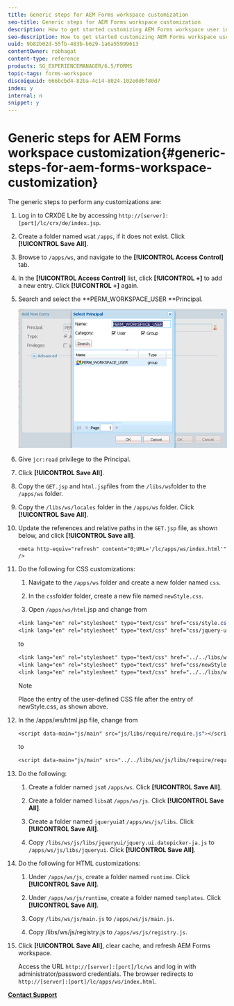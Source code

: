 ```yaml
---
title: Generic steps for AEM Forms workspace customization
seo-title: Generic steps for AEM Forms workspace customization
description: How to get started customizing AEM Forms workspace user interface.
seo-description: How to get started customizing AEM Forms workspace user interface.
uuid: 9b82b02d-55fb-483b-b629-1a6a55999613
contentOwner: robhagat
content-type: reference
products: SG_EXPERIENCEMANAGER/6.5/FORMS
topic-tags: forms-workspace
discoiquuid: 666bcbd4-82ba-4c14-8024-102e0d6f80d7
index: y
internal: n
snippet: y
---
```


# Generic steps for AEM Forms workspace customization{#generic-steps-for-aem-forms-workspace-customization}

The generic steps to perform any customizations are:

1. Log in to CRXDE Lite by accessing `http://[server]:[port]/lc/crx/de/index.jsp`.
1. Create a folder named `ws`at `/apps`, if it does not exist. Click **[!UICONTROL Save All]**.
1. Browse to `/apps/ws`, and navigate to the **[!UICONTROL Access Control]** tab.
1. In the **[!UICONTROL Access Control]** list, click **[!UICONTROL +]** to add a new entry. Click **[!UICONTROL +]** again.
1. Search and select the **PERM_WORKSPACE_USER **Principal.

   ![Select PERM_WORKSPACE_USER principal as part of the generic steps to customize HTML Workspace](assets/perm_workspace_user.png)

1. Give `jcr:read` privilege to the Principal.
1. Click **[!UICONTROL Save All]**.
1. Copy the `GET.jsp` and `html.jsp`files from the `/libs/ws`folder to the `/apps/ws` folder.
1. Copy the `/libs/ws/locales` folder in the `/apps/ws` folder. Click **[!UICONTROL Save All]**.
1. Update the references and relative paths in the `GET.jsp` file, as shown below, and click **[!UICONTROL Save all]**.

   ```
   <meta http-equiv="refresh" content="0;URL='/lc/apps/ws/index.html'" />
   ```

1. Do the following for CSS customizations:

    1. Navigate to the `/apps/ws` folder and create a new folder named `css`.
    
    1. In the `css`folder folder, create a new file named `newStyle.css`.
    
    1. Open `/apps/ws/html`.jsp and change from

   ```css
   <link lang="en" rel="stylesheet" type="text/css" href="css/style.css" />
   <link lang="en" rel="stylesheet" type="text/css" href="css/jquery-ui.css"/>
   ```

   to

   ```css
   <link lang="en" rel="stylesheet" type="text/css" href="../../libs/ws/css/style.css" />
   <link lang="en" rel="stylesheet" type="text/css" href="css/newStyle.css" />
   <link lang="en" rel="stylesheet" type="text/css" href="../../libs/ws/css/jquery-ui.css"/>
   ```

   >[!NOTE]
   >
   >Place the entry of the user-defined CSS file after the entry of newStyle.css, as shown above.

1. In the /apps/ws/html.jsp file, change from

   ```css
   <script data-main="js/main" src="js/libs/require/require.js"></script>
   ```

   to

   ```css
   <script data-main="js/main" src="../../libs/ws/js/libs/require/require.js"></script>
   ```

1. Do the following:

    1. Create a folder named `js`at `/apps/ws`. Click **[!UICONTROL Save All]**.
    
    1. Create a folder named `libs`at `/apps/ws/js`. Click **[!UICONTROL Save All]**.
    
    1. Create a folder named `jqueryui`at `/apps/ws/js/libs`. Click **[!UICONTROL Save All]**.
    
    1. Copy `/libs/ws/js/libs/jqueryui/jquery.ui.datepicker-ja.js` to `/apps/ws/js/libs/jqueryui`. Click **[!UICONTROL Save All]**.

1. Do the following for HTML customizations:

    1. Under `/apps/ws/js`, create a folder named `runtime`. Click **[!UICONTROL Save All]**.
    
    1. Under `/apps/ws/js/runtime`, create a folder named `templates`. Click **[!UICONTROL Save All]**.
    
    1. Copy `/libs/ws/js/main.js` to `/apps/ws/js/main.js`.
    
    1. Copy /libs/ws/js/registry.js to `/apps/ws/js/registry.js`.

1. Click **[!UICONTROL Save All]**, clear cache, and refresh AEM Forms workspace.

   Access the URL `http://[server]:[port]/lc/ws` and log in with administrator/password credentials. The browser redirects to `http://[server]:[port]/lc/apps/ws/index.html`.

[**Contact Support**](https://www.adobe.com/account/sign-in.supportportal.html)
